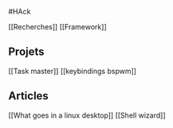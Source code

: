 #HAck

[[Recherches]]
[[Framework]]


## Projets
[[Task master]]
[[keybindings bspwm]]

## Articles
[[What goes in a linux desktop]]
[[Shell wizard]]


